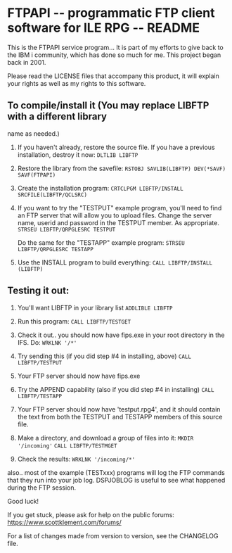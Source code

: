 # FTPAPI -- programmatic FTP client software for ILE RPG -- README

This is the FTPAPI service program...  It is part of my efforts to
give back to the IBM i community, which has done so much for me. This
project began back in 2001.

Please read the LICENSE files that accompany this product, it will
explain your rights as well as my rights to this software.

## To compile/install it (You may replace LIBFTP with a different library
name as needed.)

1) If you haven't already, restore the source file.  If you have a
     previous installation, destroy it now:
     ```DLTLIB LIBFTP```

2) Restore the library from the savefile:
     ```RSTOBJ SAVLIB(LIBFTP) DEV(*SAVF) SAVF(FTPAPI)```

3) Create the installation program:
     ```CRTCLPGM LIBFTP/INSTALL SRCFILE(LIBFTP/QCLSRC)```

4) If you want to try the "TESTPUT" example program, you'll need to
     find an FTP server that will allow you to upload files.
     Change the server name, userid and password in the TESTPUT member.
     As appropriate.
     ```STRSEU LIBFTP/QRPGLESRC TESTPUT```

     Do the same for the "TESTAPP" example program:
     ```STRSEU LIBFTP/QRPGLESRC TESTAPP```

5) Use the INSTALL program to build everything:
     ```CALL LIBFTP/INSTALL (LIBFTP)```


## Testing it out:

1) You'll want LIBFTP in your library list
     ```ADDLIBLE LIBFTP```

2) Run this program:
     ```CALL LIBFTP/TESTGET```

3) Check it out.. you should now have fips.exe in your root directory
     in the IFS.  Do:  `WRKLNK '/*'`

4) Try sending this (if you did step #4 in installing, above)
     ```CALL LIBFTP/TESTPUT```

5)  Your FTP server should now have fips.exe

6) Try the APPEND capability (also if you did step #4 in installing)
     ```CALL LIBFTP/TESTAPP```

7) Your FTP server should now have 'testput.rpg4', and it should
     contain the text from both the TESTPUT and TESTAPP members
     of this source file.

8) Make a directory, and download a group of files into it:
     ```MKDIR '/incoming'```
     ```CALL LIBFTP/TESTMGET```

9) Check the results:
     ```WRKLNK '/incoming/*'```

also.. most of the example (TESTxxx) programs will log the FTP
commands that they run into your job log.   DSPJOBLOG is useful
to see what happened during the FTP session.

Good luck!

If you get stuck, please ask for help on the public forums:
   https://www.scottklement.com/forums/

For a list of changes made from version to version, see the CHANGELOG
file.
